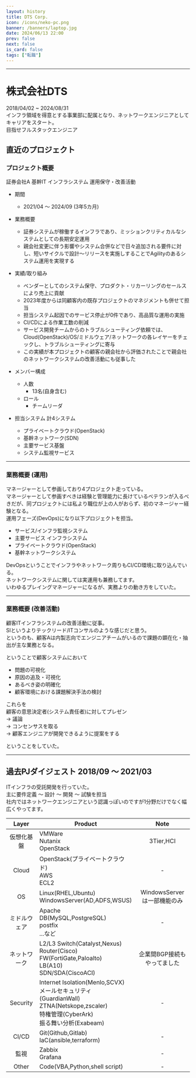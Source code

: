 ```yaml
---
layout: history
title: DTS Corp.
icon: /icons/neko-pc.png
banner: /banners/laptop.jpg
date: 2024/06/13 22:00
prev: false
next: false
is_card: false
tags: ["転職"]
---
```

<script lang="ts" setup> 
  import { ref } from 'vue';
  import Timeline from'/.vitepress/theme/components/el-plus_timeline.vue';

  const engineer_timelines = ref ([
    {
      timestamp: '2018/04/01',
      is_card: false,
      title: '入社',
      contents:[
        '新人研修受講',
      ],
      hide: false,
      center: true,
      placement: 'top', // 'top' | 'bottom'(default)
      type: 'info', // 'primary' | 'success' | 'warning' | 'danger' | 'info'
      //color: '#0bbd87',
      size: 'large',
      //icon: SuccessFilled,
      hollow: false,
    },
    {
      timestamp: '2018/09/01 ～ 2021/03',
      is_card: true,
      title: '一括請負インフラ受託開発',
      contents:[
        '主に扱った技術:ネットワーク, OS(Linux),セキュリティ',
        '短期案件をフェーズが重複しないよう常に2～3件掛け持ちしていた',
        '2020/04以降はチームリーダとして案件に従事',
        'この頃はZTNAが流行る前でインターネット分離やVDI、クラウドプロキシ、SSO認証基盤を良く扱っていた',
      ],
      hide: false,
      center: true,
      placement: 'top', // 'top' | 'bottom'(default)
      type: 'info', // 'primary' | 'success' | 'warning' | 'danger' | 'info'
      //color: '#0bbd87',
      size: 'large',
      //icon: SuccessFilled,
      hollow: false,
    },
    {
      timestamp: '2019/07/01 ～ 2024/08/31',
      is_card: true,
      title: '研修講師',
      contents:[
        '新人研修講師を毎年担当',
        'Network / IaC'
      ],
      hide: false,
      center: true,
      placement: 'top', // 'top' | 'bottom'(default)
      type: 'info', // 'primary' | 'success' | 'warning' | 'danger' | 'info'
      //color: '#0bbd87',
      size: 'large',
      //icon: SuccessFilled,
      hollow: false,
    },
    {
      timestamp: '2021/10',
      is_card: true,
      title: '証券会社A インフラコアシステム開発',
      contents:[
        'プロダクト:OpenStack, CiscoACI',
        '顧客の主要サービスを載せるプライベートクラウドシステム開発',
        'CI/CDも併せて開発',
      ],
      hide: false,
      center: true,
      placement: 'top', // 'top' | 'bottom'(default)
      type: 'info', // 'primary' | 'success' | 'warning' | 'danger' | 'info'
      //color: '#0bbd87',
      size: 'large',
      //icon: SuccessFilled,
      hollow: false,
    },
    {
      timestamp: '2022/04 ～',
      is_card: true,
      title: '[最終PJ] 証券会社A 基幹IT インフラシステム 運用保守・改善活動',
      contents:[
        '2021/10から携わっていたインフラシステム開発後、そのまま運用に参画する運びとなる',
        '運用といってもRHOSP + CiscoACI + CI/CD を用いたDevOpsなので維持のための運用ではなく、持続的な開発となる',
        '2024/04から親会社のネットワーク周りの改善活動にも従事していた'
      ],
      hide: false,
      center: true,
      placement: 'top', // 'top' | 'bottom'(default)
      type: 'success', // 'primary' | 'success' | 'warning' | 'danger' | 'info'
      //color: '#0bbd87',
      size: 'large',
      //icon: SuccessFilled,
      hollow: false,
    },
  ])
</script>
---
# 株式会社DTS
2018/04/02 ~ 2024/08/31  
インフラ領域を得意とする事業部に配属となり、ネットワークエンジニアとしてキャリアをスタート。  
目指せフルスタックエンジニア

<Timeline :timelines="engineer_timelines"/>


## 直近のプロジェクト
### プロジェクト概要
証券会社A 基幹IT インフラシステム 運用保守・改善活動

- 期間
  - 2021/04 ～ 2024/09 (3年5カ月)

- 業務概要
  - 証券システムが稼働するインフラであり、ミッションクリティカルなシステムとしての長期安定運用
  - 親会社変更に伴う影響やシステム合併などで日々追加される要件に対し、短いサイクルで設計～リリースを実施しすることでAgilityのあるシステム運用を実現する  

- 実績/取り組み
  - ベンダーとしてのシステム保守、プロダクト・リカーリングのセールスにより売上に貢献
  - 2023年度からは同顧客内の既存プロジェクトのマネジメントも併せて担当
  - 担当システム起因でのサービス停止が0件であり、高品質な運用の実施
  - CI/CDによる作業工数の削減
  - サービス開発チームからのトラブルシューティング依頼では、Cloud(OpenStack)/OS/ミドルウェア/ネットワークの各レイヤーをチェックし、トラブルシューティングに寄与
  - この実績が本プロジェクトの顧客の親会社から評価されたことで親会社のネットワークシステムの改善活動にも従事した

- メンバー構成
  - 人数
    - 13名(自身含む)
  - ロール
    - チームリーダ
- 担当システム
  計4システム
    - プライベートクラウド(OpenStack)
    - 基幹ネットワーク(SDN)
    - 主要サービス基盤
    - システム監視サービス

---
### 業務概要 (運用)
  マネージャーとして参画しており4プロジェクト走っている。  
  マネージャーとして参画すべきは経験と管理能力に長けているベテランが入るべきだが、同プロジェクトには私より職位が上の人がおらず、初のマネージャー経験となる。  
  運用フェーズ(DevOps)になり以下プロジェクトを担当。  

  - サービス/インフラ監視システム
  - 主要サービス インフラシステム
  - プライベートクラウド(OpenStack)
  - 基幹ネットワークシステム
  
  DevOpsということでインフラやネットワーク周りもCI/CD環境に取り込んでいる。  
  ネットワークシステムに関しては実運用も兼務してます。  
  いわゆるプレイングマネージャーになるが、実務よりの動き方をしていた。

---
### 業務概要 (改善活動)
  顧客ITインフラシステムの改善活動に従事。  
  SIというよりテックリード/ITコンサルのような感じだと思う。  
  というのも、顧客Aは内製志向でエンジニアチームがいるので課題の顕在化・抽出が主な業務となる。

  ということで顧客システムにおいて
  - 問題の可視化
  - 原因の追及・可視化
  - あるべき姿の明確化
  - 顧客環境における課題解決手法の検討

  これらを  
  顧客の意思決定者(システム責任者)に対してプレゼン  
  → 議論  
  → コンセンサスを取る  
  → 顧客エンジニアが開発できるように提案をする

  ということをしていた。  

---

## 過去PJダイジェスト **2018/09 ～ 2021/03**

  ITインフラの受託開発を行っていた。  
  主に要件定義 ～ 設計 ～ 開発  ～ 試験を担当  
  社内ではネットワークエンジニアという認識っぽいのですが1分野だけでなく幅広くやってます。
  
  |Layer|Product|Note|
  |:-:|-|:-:|
  |仮想化基盤|VMWare<br>Nutanix<br>OpenStack|3Tier,HCI|
  |Cloud|OpenStack(プライベートクラウド)<br>AWS<br>ECL2|-|
  |OS|Linux(RHEL,Ubuntu)<br>WindowsServer(AD,ADFS,WSUS)|WindowsServerは一部機能のみ|
  |ミドルウェア|Apache<br>DB(MySQL,PostgreSQL)<br>postfix<br>...など|-|
  |ネットワーク|L2/L3 Switch(Catalyst,Nexus)<br>Router(Cisco)<br>FW(FortiGate,Paloalto)<br>LB(A10)<br>SDN/SDA(CiscoACI)|企業間BGP接続もやってました|
  |Security|Internet Isolation(Menlo,SCVX)<br>メールセキュリティ(GuardianWall)<br>ZTNA(Netskope,zscaler)<br>特権管理(CyberArk)<br>振る舞い分析(Exabeam)|-|
  |CI/CD|Git(Github,Gitlab)<br>IaC(ansible,terraform)|-|
  |監視|Zabbix<br>Grafana|-|
  |Other|Code(VBA,Python,shell script)|-|

